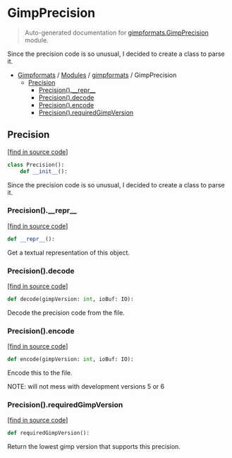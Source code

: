 # GimpPrecision

> Auto-generated documentation for [gimpformats.GimpPrecision](../../gimpformats/GimpPrecision.py) module.

Since the precision code is so unusual, I decided to create a class to parse it.

- [Gimpformats](../README.md#gimpformats-index) / [Modules](../README.md#gimpformats-modules) / [gimpformats](index.md#gimpformats) / GimpPrecision
    - [Precision](#precision)
        - [Precision().\_\_repr\_\_](#precision__repr__)
        - [Precision().decode](#precisiondecode)
        - [Precision().encode](#precisionencode)
        - [Precision().requiredGimpVersion](#precisionrequiredgimpversion)

## Precision

[[find in source code]](../../gimpformats/GimpPrecision.py#L10)

```python
class Precision():
    def __init__():
```

Since the precision code is so unusual, I decided to create a class to parse it.

### Precision().\_\_repr\_\_

[[find in source code]](../../gimpformats/GimpPrecision.py#L85)

```python
def __repr__():
```

Get a textual representation of this object.

### Precision().decode

[[find in source code]](../../gimpformats/GimpPrecision.py#L19)

```python
def decode(gimpVersion: int, ioBuf: IO):
```

Decode the precision code from the file.

### Precision().encode

[[find in source code]](../../gimpformats/GimpPrecision.py#L42)

```python
def encode(gimpVersion: int, ioBuf: IO):
```

Encode this to the file.

NOTE: will not mess with development versions 5 or 6

### Precision().requiredGimpVersion

[[find in source code]](../../gimpformats/GimpPrecision.py#L77)

```python
def requiredGimpVersion():
```

Return the lowest gimp version that supports this precision.

